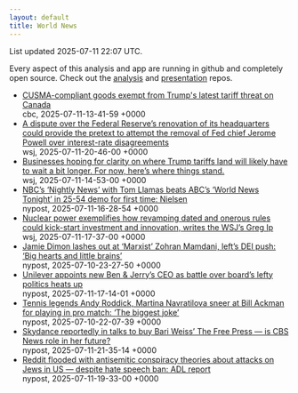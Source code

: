 ```yaml
---
layout: default
title: World News
---
```


<div markdown="0">
<div class="byline small text-muted">List updated <span class="datetime">2025-07-11 22:07 UTC</span>.</div>

<p>Every aspect of this analysis and app are running in github and completely open source. Check out the <a href="https://github.com/Castro-Media/Analysis">analysis</a> and <a href="https://github.com/Castro-Media/TopStoryReview.com">presentation</a> repos.</p>
<ul>
<li><a href='https://www.cbc.ca/news/business/trump-tariff-cusma-1.7582740?cmp=rss'>CUSMA-compliant goods exempt from Trump's latest tariff threat on Canada</a><div class='byline small text-muted'>cbc, <span class="datetime">2025-07-11-13-41-59 +0000</span></div></li>
<li><a href='https://www.wsj.com/economy/central-banking/jerome-powell-fed-renovations-trump-fb9793df'>A dispute over the Federal Reserve&#8217;s renovation of its headquarters could provide the pretext to attempt the removal of Fed chief Jerome Powell over interest-rate disagreements</a><div class='byline small text-muted'>wsj, <span class="datetime">2025-07-11-20-46-00 +0000</span></div></li>
<li><a href='https://www.wsj.com/economy/trade/trump-tariffs-countries-goods-explained-b9878e1a'>Businesses hoping for clarity on where Trump tariffs land will likely have to wait a bit longer. For now, here&#8217;s where things stand.</a><div class='byline small text-muted'>wsj, <span class="datetime">2025-07-11-14-53-00 +0000</span></div></li>
<li><a href='https://nypost.com/2025/07/11/media/nbcs-nightly-news-with-tom-llamas-scores-ratings-win-against-abc-nielsen/'>NBC&#8217;s &#8216;Nightly News&#8217; with Tom Llamas beats ABC&#8217;s &#8216;World News Tonight&#8217; in 25-54 demo for first time: Nielsen</a><div class='byline small text-muted'>nypost, <span class="datetime">2025-07-11-16-28-54 +0000</span></div></li>
<li><a href='https://www.wsj.com/economy/trumps-unsung-economic-booster-deregulation-e46bce0b'>Nuclear power exemplifies how revamping dated and onerous rules could kick-start investment and innovation, writes the WSJ&#8217;s Greg Ip</a><div class='byline small text-muted'>wsj, <span class="datetime">2025-07-11-17-37-00 +0000</span></div></li>
<li><a href='https://nypost.com/2025/07/10/business/jamie-dimon-lashes-out-at-marxist-mamdani-lefts-dei-push-big-hearts-and-little-brains/'>Jamie Dimon lashes out at &#8216;Marxist&#8217; Zohran Mamdani, left&#8217;s DEI push: &#8216;Big hearts and little brains&#8217;</a><div class='byline small text-muted'>nypost, <span class="datetime">2025-07-10-23-27-50 +0000</span></div></li>
<li><a href='https://nypost.com/2025/07/11/business/unilever-appoints-new-ben-amp-jerrys-ceo-as-battle-over-boards-lefty-politics-heats-up/'>Unilever appoints new Ben & Jerry&#8217;s CEO as battle over board&#8217;s lefty politics heats up</a><div class='byline small text-muted'>nypost, <span class="datetime">2025-07-11-17-14-01 +0000</span></div></li>
<li><a href='https://nypost.com/2025/07/10/business/tennis-legends-andy-roddick-martina-navratilova-slam-bill-ackman/'>Tennis legends Andy Roddick, Martina Navratilova sneer at Bill Ackman for playing in pro match: &#8216;The biggest joke&#8217;</a><div class='byline small text-muted'>nypost, <span class="datetime">2025-07-10-22-07-39 +0000</span></div></li>
<li><a href='https://nypost.com/2025/07/11/media/skydance-reportedly-in-early-talks-to-buy-bari-weiss-the-free-press/'>Skydance reportedly in talks to buy Bari Weiss&#8217; The Free Press &#8212; is CBS News role in her future?</a><div class='byline small text-muted'>nypost, <span class="datetime">2025-07-11-21-35-14 +0000</span></div></li>
<li><a href='https://nypost.com/2025/07/11/business/reddit-flooded-with-antisemitic-conspiracy-theories-about-attacks-on-jews-in-us-despite-hate-speech-ban-adl-report/'>Reddit flooded with antisemitic conspiracy theories about attacks  on Jews in US &#8212; despite hate speech ban: ADL report</a><div class='byline small text-muted'>nypost, <span class="datetime">2025-07-11-19-33-00 +0000</span></div></li>
</ul>
</div>
